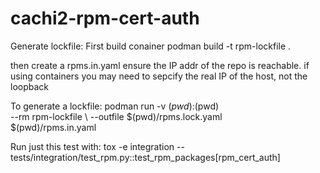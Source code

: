 # cachi2-rpm-cert-auth

Generate lockfile:
First build conainer
podman build -t rpm-lockfile .

then create a rpms.in.yaml
ensure the IP addr of the repo is reachable. 
if using containers you may need to sepcify the real IP of the host, not the loopback

To generate a lockfile:
podman run -v $(pwd):$(pwd) \
  --rm rpm-lockfile \ 
  --outfile $(pwd)/rpms.lock.yaml \
  $(pwd)/rpms.in.yaml

Run just this test with:
tox -e integration -- tests/integration/test_rpm.py::test_rpm_packages[rpm_cert_auth]
